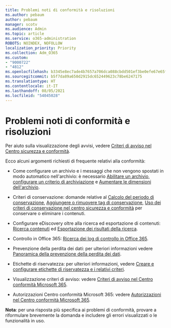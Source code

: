 ```yaml
---
title: Problemi noti di conformità e risoluzioni
ms.author: pebaum
author: pebaum
manager: scotv
ms.audience: Admin
ms.topic: article
ms.service: o365-administration
ROBOTS: NOINDEX, NOFOLLOW
localization_priority: Priority
ms.collection: Adm_O365
ms.custom:
- "9000722"
- "4812"
ms.openlocfilehash: b3345e8ec7ade4b7657a706dca088cbdd501ef3be0efe67e65facdabbaf5c98a
ms.sourcegitcommit: b5f7da89a650d2915dc652449623c78be6247175
ms.translationtype: HT
ms.contentlocale: it-IT
ms.lasthandoff: 08/05/2021
ms.locfileid: "54045028"
---
```

# <a name="compliance-common-issues-and-resolutions"></a>Problemi noti di conformità e risoluzioni

Per aiuto sulla visualizzazione degli avvisi, vedere [Criteri di avviso nel Centro sicurezza e conformità](/microsoft-365/compliance/alert-policies).

Ecco alcuni argomenti richiesti di frequente relativi alla conformità:

- Come configurare un archivio e i messaggi che non vengono spostati in modo automatico nell'archivio: è necessario [Abilitare un archivio, configurare un criterio di archiviazione](/microsoft-365/compliance/set-up-an-archive-and-deletion-policy-for-mailboxes) e [Aumentare le dimensioni dell'archivio](/microsoft-365/compliance/enable-unlimited-archiving).

- Criteri di conservazione: domande relative al [Calcolo del periodo di conservazione](/exchange/security-and-compliance/messaging-records-management/retention-age), [Aggiungere o rimuovere tag di conservazione](/exchange/security-and-compliance/messaging-records-management/add-or-remove-retention-tags), [Uso dei criteri di conservazione nel centro sicurezza e conformità](/exchange/security-and-compliance/messaging-records-management/create-a-retention-policy) per conservare o eliminare i contenuti.

- Configurare eDiscovery oltre alla ricerca ed esportazione di contenuti: [Ricerca contenuti](/microsoft-365/compliance/content-search) ed [Esportazione dei risultati della ricerca](/microsoft-365/compliance/export-search-results).

- Controllo in Office 365: [Ricerca dei log di controllo in Office 365](/microsoft-365/compliance/search-the-audit-log-in-security-and-compliance).

- Prevenzione della perdita dei dati: per ulteriori informazioni vedere [Panoramica della prevenzione della perdita dei dati](/microsoft-365/compliance/data-loss-prevention-policies).
 
- Etichette di riservatezza: per ulteriori informazioni, vedere [Creare e configurare etichette di riservatezza e i relativi criteri](/microsoft-365/compliance/create-sensitivity-labels).

- Visualizzazione criteri di avviso: vedere [Criteri di avviso nel Centro conformità Microsoft 365](/microsoft-365/compliance/alert-policies).

- Autorizzazioni Centro conformità Microsoft 365: vedere [Autorizzazioni nel Centro conformità Microsoft 365](/microsoft-365/compliance/microsoft-365-compliance-center-permissions).

**Nota**: per una risposta più specifica ai problemi di conformità, provare a riformulare brevemente la domanda e includere gli errori visualizzati o le funzionalità in uso.
